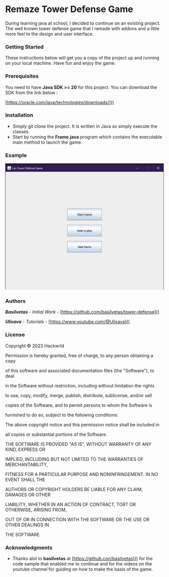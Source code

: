# Remaze Tower Defense Game

During learning java at school, I decided to continue on an existing project. The well known tower defense game that I remade with addons and a little more feel to the design and user interface.

### Getting Started

These instructions below will get you a copy of the project up and running on your local machine. Have fun and enjoy the game.

### Prerequisites

You need to have **Java SDK >= 20** for this project. You can download the SDK from the link below :

[https://oracle.com/java/technologies/downloads/]()

### Installation

* Simply git clone the project. It is written in Java so simply execute the classes.
* Start by running the **Frame.java** program which contains the executable main method to launch the game.

### Example

![1701160012993](image/README/1701160012993.png)

### Authors

***Basilvetas*** - *Initial Work* - [https://github.com/basilvetas/tower-defense]()

***Ulixava***  - *Tutorials* - [https://www.youtube.com/@Ulixava]()

### License


Copyright © 2023 Hackwrld

Permission is hereby granted, free of charge, to any person obtaining a copy

of this software and associated documentation files (the "Software"), to deal

in the Software without restriction, including without limitation the rights

to use, copy, modify, merge, publish, distribute, sublicense, and/or sell

copies of the Software, and to permit persons to whom the Software is

furnished to do so, subject to the following conditions:

The above copyright notice and this permission notice shall be included in

all copies or substantial portions of the Software.

THE SOFTWARE IS PROVIDED "AS IS", WITHOUT WARRANTY OF ANY KIND, EXPRESS OR

IMPLIED, INCLUDING BUT NOT LIMITED TO THE WARRANTIES OF MERCHANTABILITY,

FITNESS FOR A PARTICULAR PURPOSE AND NONINFRINGEMENT. IN NO EVENT SHALL THE

AUTHORS OR COPYRIGHT HOLDERS BE LIABLE FOR ANY CLAIM, DAMAGES OR OTHER

LIABILITY, WHETHER IN AN ACTION OF CONTRACT, TORT OR OTHERWISE, ARISING FROM,

OUT OF OR IN CONNECTION WITH THE SOFTWARE OR THE USE OR OTHER DEALINGS IN

THE SOFTWARE.

### Acknowledgments

* Thanks alot to **basilvetas**  at [https://github.con/basilvetas]() for the code sample that enabled me to continue and for the videos on the youtube channel for guiding on how to make the basis of the game.
